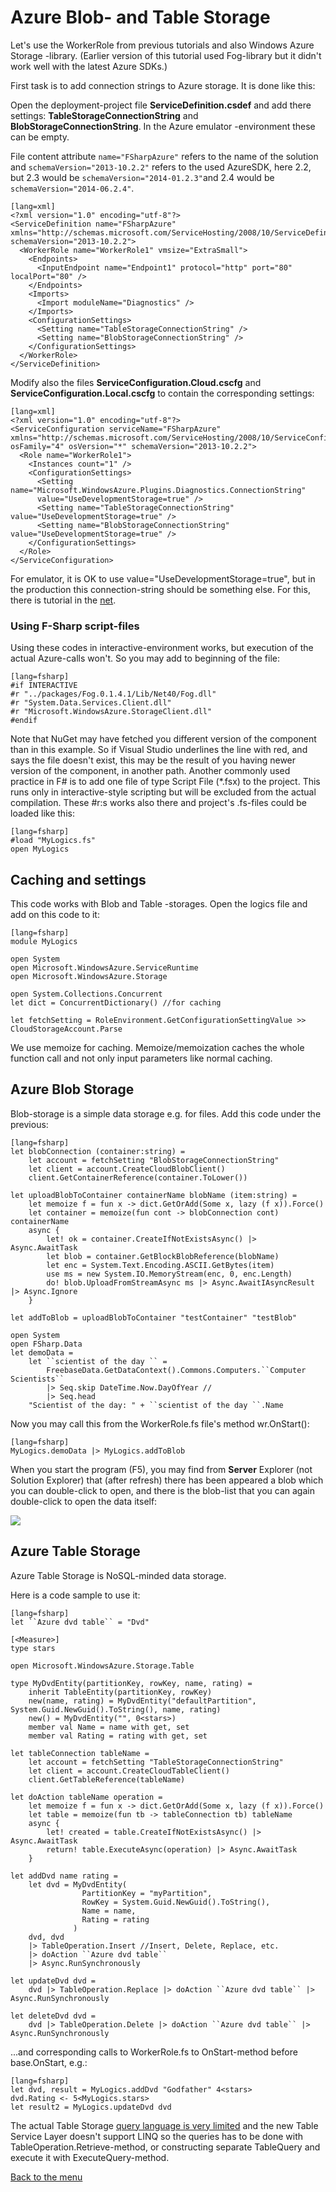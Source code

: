 
# Azure Blob- and Table Storage #

Let's use the WorkerRole from previous tutorials and also Windows Azure Storage -library.
(Earlier version of this tutorial used Fog-library but it didn't work well with the latest Azure SDKs.)

First task is to add connection strings to Azure storage. It is done like this:

Open the deployment-project file **ServiceDefinition.csdef** and add there settings: **TableStorageConnectionString** and **BlobStorageConnectionString**. In the Azure emulator -environment these can be empty. 

File content attribute `name="FSharpAzure"` refers to the name of the solution and  `schemaVersion="2013-10.2.2"` refers to the used AzureSDK, here 2.2, but 2.3 would be  `schemaVersion="2014-01.2.3"`and 2.4 would be `schemaVersion="2014-06.2.4"`.


	[lang=xml]
	<?xml version="1.0" encoding="utf-8"?>
	<ServiceDefinition name="FSharpAzure" 
	xmlns="http://schemas.microsoft.com/ServiceHosting/2008/10/ServiceDefinition"
	schemaVersion="2013-10.2.2">
	  <WorkerRole name="WorkerRole1" vmsize="ExtraSmall">
	    <Endpoints>
	      <InputEndpoint name="Endpoint1" protocol="http" port="80" localPort="80" />
	    </Endpoints>
	    <Imports>
	      <Import moduleName="Diagnostics" />
	    </Imports>
	    <ConfigurationSettings>
	      <Setting name="TableStorageConnectionString" />
	      <Setting name="BlobStorageConnectionString" />
	    </ConfigurationSettings>    
	  </WorkerRole>
	</ServiceDefinition>

Modify also the files **ServiceConfiguration.Cloud.cscfg** and **ServiceConfiguration.Local.cscfg** to contain the corresponding settings:
	
	[lang=xml]
	<?xml version="1.0" encoding="utf-8"?>
	<ServiceConfiguration serviceName="FSharpAzure" 
	xmlns="http://schemas.microsoft.com/ServiceHosting/2008/10/ServiceConfiguration"
	osFamily="4" osVersion="*" schemaVersion="2013-10.2.2">
	  <Role name="WorkerRole1">
	    <Instances count="1" />
	    <ConfigurationSettings>
	      <Setting name="Microsoft.WindowsAzure.Plugins.Diagnostics.ConnectionString" 
		  value="UseDevelopmentStorage=true" />
	      <Setting name="TableStorageConnectionString" value="UseDevelopmentStorage=true" />
	      <Setting name="BlobStorageConnectionString" value="UseDevelopmentStorage=true" />
	    </ConfigurationSettings>
	  </Role>
	</ServiceConfiguration>

For emulator, it is OK to use value="UseDevelopmentStorage=true", but in the production this connection-string should be something else. For this, there is tutorial in the [net](http://msdn.microsoft.com/library/azure/ee758697.aspx).

### Using F-Sharp script-files ###

Using these codes in interactive-environment works, but execution of the actual Azure-calls won't. So you may add to beginning of the file:

    [lang=fsharp]
    #if INTERACTIVE
    #r "../packages/Fog.0.1.4.1/Lib/Net40/Fog.dll"
    #r "System.Data.Services.Client.dll"
    #r "Microsoft.WindowsAzure.StorageClient.dll"
    #endif

Note that NuGet may have fetched you different version of the component than in this example. So if Visual Studio underlines the line with red, and says the file doesn't exist, this may be the result of you having newer version of the component, in another path. 
Another commonly used practice in F# is to add one file of type Script File (*.fsx) to the project. This runs only in interactive-style scripting but will be excluded from the actual compilation. These #r:s works also there and project's  .fs-files could be loaded like this: 

    [lang=fsharp]
    #load "MyLogics.fs"
    open MyLogics

## Caching and settings ##

This code works with Blob and Table -storages.
Open the logics file and add on this code to it:

    [lang=fsharp]
    module MyLogics
    
    open System
    open Microsoft.WindowsAzure.ServiceRuntime
    open Microsoft.WindowsAzure.Storage

    open System.Collections.Concurrent
    let dict = ConcurrentDictionary() //for caching

    let fetchSetting = RoleEnvironment.GetConfigurationSettingValue >> CloudStorageAccount.Parse

We use memoize for caching. Memoize/memoization caches the whole function call and not only input parameters like normal caching.
 
 
## Azure Blob Storage ##

Blob-storage is a simple data storage e.g. for files. Add this code under the previous:

    [lang=fsharp]
    let blobConnection (container:string) = 
        let account = fetchSetting "BlobStorageConnectionString"
        let client = account.CreateCloudBlobClient()
        client.GetContainerReference(container.ToLower())

    let uploadBlobToContainer containerName blobName (item:string) = 
        let memoize f = fun x -> dict.GetOrAdd(Some x, lazy (f x)).Force()
        let container = memoize(fun cont -> blobConnection cont) containerName
        async {
            let! ok = container.CreateIfNotExistsAsync() |> Async.AwaitTask
            let blob = container.GetBlockBlobReference(blobName)
            let enc = System.Text.Encoding.ASCII.GetBytes(item)
            use ms = new System.IO.MemoryStream(enc, 0, enc.Length)
            do! blob.UploadFromStreamAsync ms |> Async.AwaitIAsyncResult |> Async.Ignore
        }
    
    let addToBlob = uploadBlobToContainer "testContainer" "testBlob"

    open System
    open FSharp.Data
    let demoData =
        let ``scientist of the day `` = 
            FreebaseData.GetDataContext().Commons.Computers.``Computer Scientists``
            |> Seq.skip DateTime.Now.DayOfYear //
            |> Seq.head
        "Scientist of the day: " + ``scientist of the day ``.Name
    
Now you may call this from the WorkerRole.fs file's method wr.OnStart():

    [lang=fsharp]
    MyLogics.demoData |> MyLogics.addToBlob

When you start the program (F5), you may find from **Server** Explorer (not Solution Explorer) that (after refresh) there has been appeared a blob which you can double-click to open, and there is the blob-list that you can again double-click to open the data itself:

![](1-ServerExplorer.png)

## Azure Table Storage ##

Azure Table Storage is NoSQL-minded data storage.

Here is a code sample to use it:

    [lang=fsharp]
    let ``Azure dvd table`` = "Dvd"

    [<Measure>]
    type stars

    open Microsoft.WindowsAzure.Storage.Table

    type MyDvdEntity(partitionKey, rowKey, name, rating) = 
        inherit TableEntity(partitionKey, rowKey)
        new(name, rating) = MyDvdEntity("defaultPartition", System.Guid.NewGuid().ToString(), name, rating)
        new() = MyDvdEntity("", 0<stars>)
        member val Name = name with get, set
        member val Rating = rating with get, set

    let tableConnection tableName = 
        let account = fetchSetting "TableStorageConnectionString"
        let client = account.CreateCloudTableClient()
        client.GetTableReference(tableName)

    let doAction tableName operation = 
        let memoize f = fun x -> dict.GetOrAdd(Some x, lazy (f x)).Force()
        let table = memoize(fun tb -> tableConnection tb) tableName
        async {
            let! created = table.CreateIfNotExistsAsync() |> Async.AwaitTask
            return! table.ExecuteAsync(operation) |> Async.AwaitTask
        }

    let addDvd name rating = 
        let dvd = MyDvdEntity(
                    PartitionKey = "myPartition",
                    RowKey = System.Guid.NewGuid().ToString(),
                    Name = name,
                    Rating = rating
                  )
        dvd, dvd
        |> TableOperation.Insert //Insert, Delete, Replace, etc.
        |> doAction ``Azure dvd table``
        |> Async.RunSynchronously

    let updateDvd dvd = 
        dvd |> TableOperation.Replace |> doAction ``Azure dvd table`` |> Async.RunSynchronously

    let deleteDvd dvd = 
        dvd |> TableOperation.Delete |> doAction ``Azure dvd table`` |> Async.RunSynchronously

...and corresponding calls to WorkerRole.fs to OnStart-method before base.OnStart, e.g.:

    [lang=fsharp]
    let dvd, result = MyLogics.addDvd "Godfather" 4<stars>
    dvd.Rating <- 5<MyLogics.stars>
    let result2 = MyLogics.updateDvd dvd

The actual Table Storage [query language is very limited](http://msdn.microsoft.com/en-us/library/windowsazure/dd135725.aspx) and the new Table Service Layer doesn't support LINQ so the queries has to be done with TableOperation.Retrieve-method, or constructing separate TableQuery and execute it with ExecuteQuery-method.

[Back to the menu](../ReadmeEng.html)